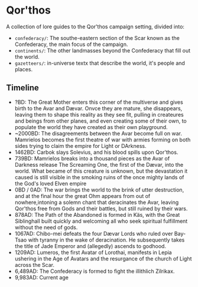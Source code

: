 # Qor'thos

A collection of lore guides to the Qor'thos campaign setting, divided into:

- `confederacy/`: The southe-eastern section of the Scar known as the
  Confederacy, the main focus of the campaign.
- `continents/`: The other landmasses beyond the Confederacy that fill out the
  world.
- `gazetteers/`: in-universe textx that describe the world, it's people and
  places.

## Timeline

- ?BD: The Great Mother enters this corner of the multiverse and gives birth
  to the Avar and Dævar. Onvce they are mature, she disappears, leaving them
  to shape this reality as they see fit, pulling in createures and beings 
  from other planes, and even creating some of their own, to populate the
  world they have created as their own playground.
- ~2000BD: The disagreements between the Avar become full on war. Mamrielos 
  becomes the first theatre of war with armies forming on both sides trying
  to claim the empire for Light or DArkness.
- 1462BD: Carbok slays Solevius, and his blood spills upon Qor'thos.
- 739BD: Mamrielos breaks into a thousand pieces as the Avar of Darkness
  release The Screaming One, the first of the Dævar, into the world. What
  became of this creature is unknown, but the devastation it caused is
  still visible in the smoking ruins of the once mighty lands of the
  God's loved Elven empire
- 0BD / 0AD: The war brings the world to the brink of utter destruction, and
  at the final hour the great Ohm appears from out of nowhere,intoning a solemn
  chant that deracinates the Avar, leaving Qor'thos free from Gods and their 
  battles, but still ruined by their wars.
- 878AD: The Path of the Abandoned is formed in Käs, with the Great Siblinghall
  built quickly and welcoming all who seek spiritual fulfillment without the 
  need of gods.
- 1067AD: Chibo-mei defeats the four Dævar Lords who ruled over Bay-Tsao with
  tyranny in the wake of deracination. He subsequently takes the title of Jade 
  Emperor and (allegedly) ascends to godhood.
- 1209AD: Lumeros, the first Avatar of Lorothai, manifests in Lepia ushering in
  the Age of Avatars and the resurgance of the church of Light across the Scar.
- 6,489AD: The Confederacy is formed to fight the illithlich Zilrikax.
- 9,983AD: Current age